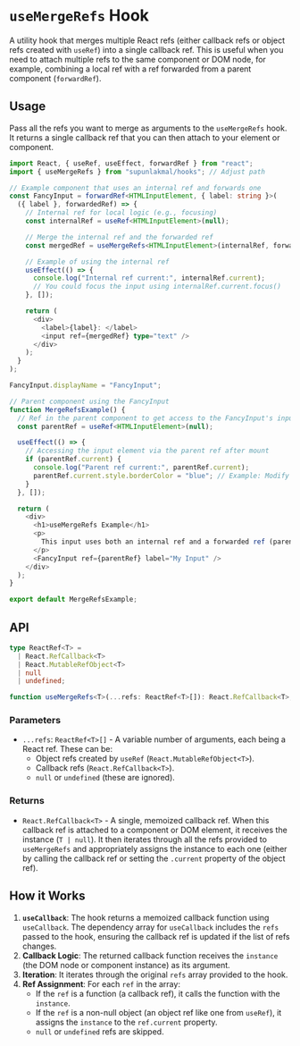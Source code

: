 # `useMergeRefs` Hook

A utility hook that merges multiple React refs (either callback refs or object refs created with `useRef`) into a single callback ref. This is useful when you need to attach multiple refs to the same component or DOM node, for example, combining a local ref with a ref forwarded from a parent component (`forwardRef`).

## Usage

Pass all the refs you want to merge as arguments to the `useMergeRefs` hook. It returns a single callback ref that you can then attach to your element or component.

```typescript
import React, { useRef, useEffect, forwardRef } from "react";
import { useMergeRefs } from "supunlakmal/hooks"; // Adjust path

// Example component that uses an internal ref and forwards one
const FancyInput = forwardRef<HTMLInputElement, { label: string }>(
  ({ label }, forwardedRef) => {
    // Internal ref for local logic (e.g., focusing)
    const internalRef = useRef<HTMLInputElement>(null);

    // Merge the internal ref and the forwarded ref
    const mergedRef = useMergeRefs<HTMLInputElement>(internalRef, forwardedRef);

    // Example of using the internal ref
    useEffect(() => {
      console.log("Internal ref current:", internalRef.current);
      // You could focus the input using internalRef.current.focus()
    }, []);

    return (
      <div>
        <label>{label}: </label>
        <input ref={mergedRef} type="text" />
      </div>
    );
  }
);

FancyInput.displayName = "FancyInput";

// Parent component using the FancyInput
function MergeRefsExample() {
  // Ref in the parent component to get access to the FancyInput's input element
  const parentRef = useRef<HTMLInputElement>(null);

  useEffect(() => {
    // Accessing the input element via the parent ref after mount
    if (parentRef.current) {
      console.log("Parent ref current:", parentRef.current);
      parentRef.current.style.borderColor = "blue"; // Example: Modify style
    }
  }, []);

  return (
    <div>
      <h1>useMergeRefs Example</h1>
      <p>
        This input uses both an internal ref and a forwarded ref (parentRef).
      </p>
      <FancyInput ref={parentRef} label="My Input" />
    </div>
  );
}

export default MergeRefsExample;
```

## API

```typescript
type ReactRef<T> =
  | React.RefCallback<T>
  | React.MutableRefObject<T>
  | null
  | undefined;

function useMergeRefs<T>(...refs: ReactRef<T>[]): React.RefCallback<T>;
```

### Parameters

- `...refs`: `ReactRef<T>[]` - A variable number of arguments, each being a React ref. These can be:
  - Object refs created by `useRef` (`React.MutableRefObject<T>`).
  - Callback refs (`React.RefCallback<T>`).
  - `null` or `undefined` (these are ignored).

### Returns

- `React.RefCallback<T>` - A single, memoized callback ref. When this callback ref is attached to a component or DOM element, it receives the instance (`T | null`). It then iterates through all the refs provided to `useMergeRefs` and appropriately assigns the instance to each one (either by calling the callback ref or setting the `.current` property of the object ref).

## How it Works

1.  **`useCallback`**: The hook returns a memoized callback function using `useCallback`. The dependency array for `useCallback` includes the `refs` passed to the hook, ensuring the callback ref is updated if the list of refs changes.
2.  **Callback Logic**: The returned callback function receives the `instance` (the DOM node or component instance) as its argument.
3.  **Iteration**: It iterates through the original `refs` array provided to the hook.
4.  **Ref Assignment**: For each `ref` in the array:
    - If the `ref` is a function (a callback ref), it calls the function with the `instance`.
    - If the `ref` is a non-null object (an object ref like one from `useRef`), it assigns the `instance` to the `ref.current` property.
    - `null` or `undefined` refs are skipped.

```

```

